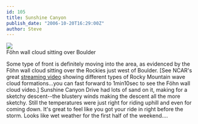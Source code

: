 ```yaml
---
id: 105
title: Sunshine Canyon
publish_date: "2006-10-20T16:29:00Z"
author: Steve
---
```

![](http://www.flagstafffrenzy.org/wp-content/uploads/2006/10/foehn.gif)  
Föhn wall cloud sitting over Boulder

Some type of front is definitely moving into the area, as evidenced by the Föhn wall cloud sitting over the Rockies just west of Boulder. \[See NCAR's great [streaming video](http://www.ucar.edu/communications/videos/stock/sr07-waveclouds-ref.mov) showing different types of Rocky Mountain wave cloud formations...you can fast forward to 1min10sec to see the Föhn wall cloud video.\] Sunshine Canyon Drive had lots of sand on it, making for a sketchy descent--the blustery winds making the descent all the more sketchy. Still the temperatures were just right for riding uphill and even for coming down. It's great to feel like you got your ride in right before the storm. Looks like wet weather for the first half of the weekend....
